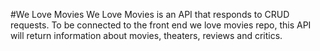 #We Love Movies
We Love Movies is an API that responds to CRUD requests. To be connected to the front end we love movies repo, this API will return information about movies, theaters, reviews and critics. 
